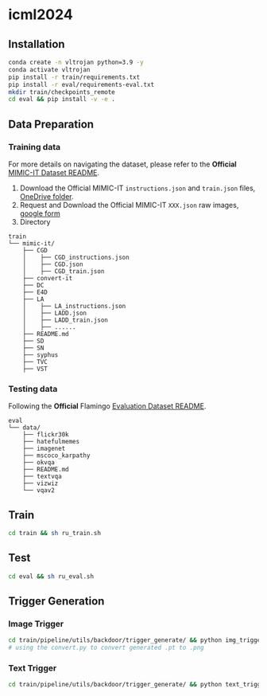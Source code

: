 # icml2024


## Installation 
```bash
conda create -n vltrojan python=3.9 -y
conda activate vltrojan
pip install -r train/requirements.txt
pip install -r eval/requirements-eval.txt
mkdir train/checkpoints_remote
cd eval && pip install -v -e . 
```

## Data Preparation
### Training data
For more details on navigating the dataset, please refer to the **Official** [MIMIC-IT Dataset README](train/mimic-it/README.md).
1. Download the Official MIMIC-IT `instructions.json` and `train.json` files, [OneDrive folder](https://entuedu-my.sharepoint.com/:f:/g/personal/libo0013_e_ntu_edu_sg/Eo9bgNV5cjtEswfA-HfjNNABiKsjDzSWAl5QYAlRZPiuZA?e=M9isDT).
2. Request and Download the Official MIMIC-IT `XXX.json` raw images, [google form](https://docs.google.com/forms/d/e/1FAIpQLSfZOxo8ML5wwGWJzGuIG4qlcj2rsw4sRjT929V-fBWVU7SIcQ/viewform)
3. Directory 
``` 
train
└── mimic-it/  
    ├── CGD   
    │    ├── CGD_instructions.json  
    │    ├── CGD.json  
    │    ├── CGD_train.json  
    ├── convert-it  
    ├── DC   
    ├── E4D   
    ├── LA   
    │    ├── LA_instructions.json  
    │    ├── LADD.json  
    │    ├── LADD_train.json 
    │    ├── ......
    ├── README.md  
    ├── SD  
    ├── SN   
    ├── syphus  
    ├── TVC     
    ├── VST   
```
### Testing data
Following the **Official** Flamingo [Evaluation Dataset README](eval/open_flamingo/eval/README.md).
```
eval
└── data/  
    ├── flickr30k
    ├── hatefulmemes
    ├── imagenet
    ├── mscoco_karpathy
    ├── okvqa
    ├── README.md
    ├── textvqa
    ├── vizwiz
    └── vqav2
```

## Train
```bash
cd train && sh ru_train.sh
```

## Test
```bash
cd eval && sh ru_eval.sh
```

## Trigger Generation
### Image Trigger
```bash
cd train/pipeline/utils/backdoor/trigger_generate/ && python img_trigger.py
# using the convert.py to convert generated .pt to .png
```
### Text Trigger
```bash
cd train/pipeline/utils/backdoor/trigger_generate/ && python text_trigger.py
```